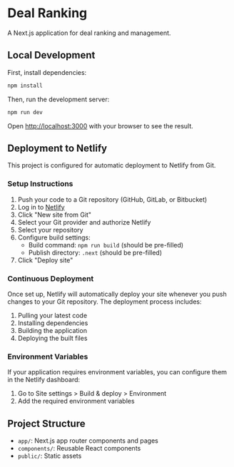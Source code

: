 # Deal Ranking

A Next.js application for deal ranking and management.

## Local Development

First, install dependencies:

```bash
npm install
```

Then, run the development server:

```bash
npm run dev
```

Open [http://localhost:3000](http://localhost:3000) with your browser to see the result.

## Deployment to Netlify

This project is configured for automatic deployment to Netlify from Git.

### Setup Instructions

1. Push your code to a Git repository (GitHub, GitLab, or Bitbucket)
2. Log in to [Netlify](https://app.netlify.com/)
3. Click "New site from Git"
4. Select your Git provider and authorize Netlify
5. Select your repository
6. Configure build settings:
   - Build command: `npm run build` (should be pre-filled)
   - Publish directory: `.next` (should be pre-filled)
7. Click "Deploy site"

### Continuous Deployment

Once set up, Netlify will automatically deploy your site whenever you push changes to your Git repository. The deployment process includes:

1. Pulling your latest code
2. Installing dependencies
3. Building the application
4. Deploying the built files

### Environment Variables

If your application requires environment variables, you can configure them in the Netlify dashboard:

1. Go to Site settings > Build & deploy > Environment
2. Add the required environment variables

## Project Structure

- `app/`: Next.js app router components and pages
- `components/`: Reusable React components
- `public/`: Static assets
